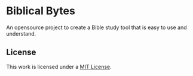 # Biblical Bytes

An opensource project to create a Bible study tool that is easy to use and understand.





## License

This work is licensed under a [MIT License](https://github.com/Alaythia/Biblical-Bytes/blob/main/LICENSE).
